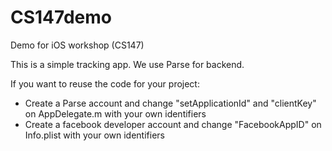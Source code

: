 # CS147demo
Demo for iOS workshop (CS147)

This is a simple tracking app.
We use Parse for backend.

If you want to reuse the code for your project:
- Create a Parse account and change "setApplicationId" and "clientKey" on AppDelegate.m with your own identifiers
- Create a facebook developer account and change "FacebookAppID" on Info.plist with your own identifiers
